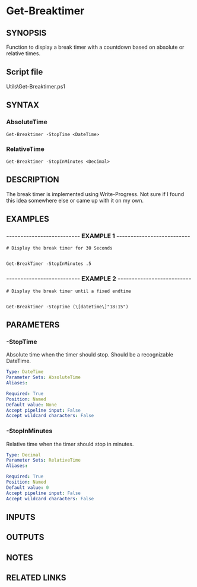# Get-Breaktimer

## SYNOPSIS
Function to display a break timer with a countdown based on absolute or relative times.

## Script file
Utils\Get-Breaktimer.ps1

## SYNTAX

### AbsoluteTime
```
Get-Breaktimer -StopTime <DateTime>
```

### RelativeTime
```
Get-Breaktimer -StopInMinutes <Decimal>
```

## DESCRIPTION
The break timer is implemented using Write-Progress.
Not sure if I found this idea somewhere else
or came up with it on my own.

## EXAMPLES

### -------------------------- EXAMPLE 1 --------------------------
```
# Display the break timer for 30 Seconds


Get-BreakTimer -StopInMinutes .5
```
### -------------------------- EXAMPLE 2 --------------------------
```
# Display the break timer until a fixed endtime


Get-BreakTimer -StopTime (\[datetime\]"18:15")
```
## PARAMETERS

### -StopTime
Absolute time when the timer should stop.
Should be a recognizable DateTime.

```yaml
Type: DateTime
Parameter Sets: AbsoluteTime
Aliases: 

Required: True
Position: Named
Default value: None
Accept pipeline input: False
Accept wildcard characters: False
```

### -StopInMinutes
Relative time when the timer should stop in minutes.

```yaml
Type: Decimal
Parameter Sets: RelativeTime
Aliases: 

Required: True
Position: Named
Default value: 0
Accept pipeline input: False
Accept wildcard characters: False
```

## INPUTS

## OUTPUTS

## NOTES

## RELATED LINKS



